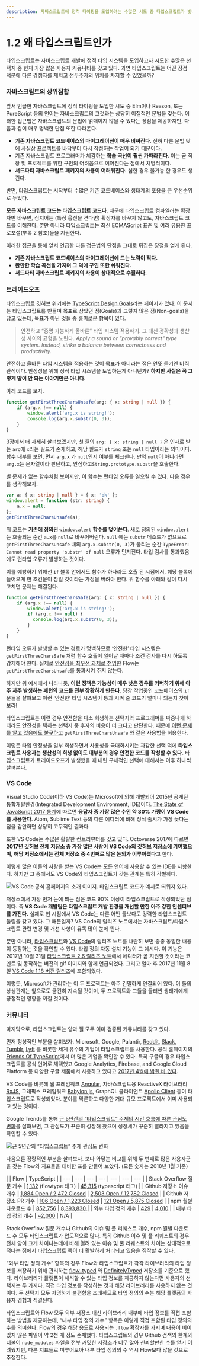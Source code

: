 ```yaml
---
description: 자바스크립트에 정적 타이핑을 도입하려는 수많은 시도 중 타입스크립트가 빛나는 지점에 대해 다룬다.
---
```


# 1.2 왜 타입스크립트인가

타입스크립트는 자바스크립트 개발에 정적 타입 시스템을 도입하고자 시도한 수많은 선택지 중 현재 가장 많은 사용자 커뮤니티를 갖고 있다. 과연 타입스크립트는 어떤 장점 덕분에 다른 경쟁자를 제치고 선두주자의 위치를 차지할 수 있었을까?

### **자바스크립트의 상위집합**

앞서 언급한 자바스크립트에 정적 타이핑을 도입한 시도 중 Elm이나 Reason, 또는 PureScript 등의 언어는 자바스크립트의 그것과는 상당히 이질적인 문법을 갖는다. 이러한 접근법은 자바스크립트의 문법에 얽매이지 않을 수 있다는 장점을 제공하지만, 다음과 같이 매우 명백한 단점 또한 따라온다.

* **기존 자바스크립트 코드베이스의 마이그레이션이 매우 비싸진다**. 전혀 다른 문법 탓에 사실상 프로젝트를 바닥부터 다시 작성하는 작업이 되기 때문이다.
* 기존 자바스크립트 프로그래머가 체감하는 **학습 곡선이 훨씬 가파라진다**. 이는 곧 직장 및 프로젝트를 위한 구인의 어려움으로 이어진다는 점에서 치명적이다.
* **서드파티 자바스크립트 패키지의 사용이 어려워진다.** 심한 경우 불가능 한 경우도 생긴다.

반면, 타입스크립트는 시작부터 수많은 기존 코드베이스와 생태계의 포용을 큰 우선순위로 두었다. 

**모든 자바스크립트 코드는 타입스크립트 코드다**. 때문에 타입스크립트 컴파일러는 확장자만 바꾸면, 심지어는 \(특정 옵션을 켠다면\) 확장자를 바꾸지 않고도, 자바스크립트 코드를 이해한다. 뿐만 아니라 타입스크립트는 최신 ECMAScript 표준 및 여러 유용한 프로포절\(부록 2 참조\)들을 지원한다.

이러한 접근을 통해 앞서 언급한 다른 접근법의 단점을 그대로 뒤집은 장점을 얻게 된다.

* **기존 자바스크립트 코드베이스의 마이그레이션에 드는 노력이 적다.** 
* **완만한 학습 곡선을 가지며 그 덕에 구인 또한 쉬워진다.**
* **서드파티 자바스크립트 패키지의 사용이 상대적으로 수월하다.**

### **트레이드오프**

타입스크립트 깃허브 위키에는 [TypeScript Design Goals](https://github.com/Microsoft/TypeScript/wiki/TypeScript-Design-Goals)라는 페이지가 있다. 이 문서는 타입스크립트를 만들며 목표로 삼았던 점\(Goals\)과 그렇지 않은 점\(Non-goals\)을 담고 있는데, 목표가 아닌 것들 중 흥미로운 항목이 있다.

> 안전하고 “증명 가능하게 올바른” 타입 시스템 적용하기. 그 대신 정확성과 생산성 사이의 균형을 노린다. _Apply a sound or "provably correct" type system. Instead, strike a balance between correctness and productivity._

안전하고 올바른 타입 시스템을 적용하는 것이 목표가 아니라는 점은 언뜻 듣기엔 비직관적이다. 안정성을 위해 정적 타입 시스템을 도입하는게 아니던가? **하지만 사실은 꼭 그렇게 말이 안 되는 이야기만은 아니다**.

아래 코드를 보자.

```typescript
function getFirstThreeCharsUnsafe(arg: { x: string | null }) {
    if (arg.x !== null) {
        window.alert('arg.x is string!');
        console.log(arg.x.substr(0, 3));
    }
}
```

3장에서 더 자세히 살펴보겠지만, 첫 줄의 `arg: { x: string | null }` 은 인자로 받는 `arg`에 `x`라는 필드가 존재하고, 해당 필드가 `string` 또는 `null` 타입이라는 의미이다. 함수 내부를 보면, 먼저 `arg.x` 가 `null`인지 여부를 체크한다. 만약 `null`이 아니라면 `arg.x`는 문자열이라 판단하고, 안심하고`String.prototype.substr`을 호출한다. 

별 문제가 없는 함수처럼 보이지만, 이 함수는 런타임 오류를 일으킬 수 있다. 다음 경우를 생각해보자.

```typescript
var a: { x: string | null } = { x: 'ok' };
window.alert = function (str: string) {
    a.x = null;
};
getFirstThreeCharsUnsafe(a);
```

위 코드는 **기존에 정의된** `window.alert` **함수를 덮어쓴다**. 새로 정의된 `window.alert`는 호출되는 순간 `a.x`를 `null`로 바꾸어버린다. `null` 에는 `substr` 메소드가 없으므로 `getFirstThreeCharsUnsafe` 내의 `arg.x.substr(0, 3)`가 불리는 순간 `TypeError: Cannot read property 'substr' of null` 오류가 던져진다. 타입 검사를 통과했음에도 런타입 오류가 발생하는 것이다.

이를 예방하기 위해선 `if` 블록 안에서도 함수가 하나라도 호출 된 시점에서, 해당 블록에 들어오게 한 조건문이 참일 것이라는 가정을 버려야 한다. 위 함수를 아래와 같이 다시 고치면 문제는 해결된다.

```typescript
function getFirstThreeCharsSafe(arg: { x: string | null }) {
    if (arg.x !== null) {
        window.alert('arg.x is string!');
        if (arg.x !== null) {
          console.log(arg.x.substr(0, 3));
        }
    }
}
```

런타임 오류가 발생할 수 있는 경로가 명백하므로 ‘안전한’ 타입 시스템은 `getFirstThreeCharsSafe` 처럼 함수 호출이 일어날 때마다 조건 검사를 다시 하도록 강제해야 한다. 실제로 [안전성을 최우선 과제로 천명한](https://flow.org/en/docs/lang/types-and-expressions/#soundness-and-completeness-a-classtoc-idtoc-soundness-and-completeness-hreftoc-soundness-and-completenessa) Flow는 `getFirstThreeCharsUnsafe`를 통과시켜 주지 않는다. 

하지만 위 예시에서 나타나듯, **이런 정책은 가능성이 매우 낮은 경우를 커버하기 위해 아주 자주 발생하는 패턴의 코드를 전부 장황하게 만든다**. 당장 작업중인 코드베이스의 `if` 문들을 살펴보고 이런 ‘안전한’ 타입 시스템이 통과 시켜 줄 코드가 얼마나 되는지 찾아보라!

타입스크립트는 이런 경우 안전함을 다소 희생하는 선택지와 프로그래머를 짜증나게 하더라도 안전성을 택하는 선택지 중 후자의 비용이 더 크다고 판단한다. 때문에 [이런 문제를 알고 있음에도 불구하고](https://github.com/Microsoft/TypeScript/issues/9998) `getFirstThreeCharsUnsafe` 와 같은 사용법을 허용한다.

이렇듯 타입 안정성을 일부 희생하면서 사용성을 극대화시키는 과감한 선택 덕에 **타입스크립트 사용자는 생산성의 희생 없이도 대부분의 경우 안전한 코드를 작성할 수 있다.** 타입스크립트가 트레이드오프가 발생했을 때 내린 구체적인 선택에 대해서는 이후 하나씩 살펴본다.

### **VS Code**

Visual Studio Code\(이하 VS Code\)는 Microsoft에 의해 개발되어 2015년 공개된 통합개발환경\(Integrated Development Environment, IDE\)이다. [The State of JavaScript 2017 통계](https://octoverse.github.com/)에 따르면 **응답자 중 가장 많은 수인 약 30% 가량이 VS Code를 사용한다**. Atom, Sublime Text 등의 다른 에디터에 비해 정식 출시가 가장 늦다는 점을 감안하면 상당히 고무적인 결과다. 

또한 VS Code는 수많은 활발한 컨트리뷰터를 갖고 있다. Octoverse 2017에 따르면 **2017년 깃허브 전체 저장소 중 가장 많은 사람이** **VS Code의 깃허브 저장소에 기여했으며, 해당 저장소에서는 전체 저장소 중 4번째로 많은 논의가 이루어졌다**고 한다.

이렇게 많은 이들의 사랑을 받는 VS Code는 모든 언어에 사용할 수 있는 IDE를 지향한다. 하지만 그 중에서도 VS Code와 타입스크립트가 갖는 관계는 특히 각별하다. 

![VS Code &#xACF5;&#xC2DD; &#xD648;&#xD398;&#xC774;&#xC9C0;&#xC758; &#xC18C;&#xAC1C; &#xC774;&#xBBF8;&#xC9C0;. &#xD0C0;&#xC785;&#xC2A4;&#xD06C;&#xB9BD;&#xD2B8; &#xCF54;&#xB4DC;&#xAC00; &#xC608;&#xC2DC;&#xB85C; &#xB744;&#xC6CC;&#xC838; &#xC788;&#xB2E4;.](../.gitbook/assets/vscode-main.png)

저장소에서 가장 먼저 눈에 띄는 점은 코드 90% 이상이 타입스크립트로 작성되었단 점이다. 즉 **VS Code 개발팀은 타입스크립트 개발 환경을 개선할 만한 아주 강한 인센티브를 가진다.** 실제로 현 시점에서 VS Code는 다른 어떤 툴보다도 강력한 타입스크립트 툴링을 갖고 있다. 그 때문일까? VS Code의 릴리즈 노트에서는 자바스크립트/타입스크립트 관련 변경 및 개선 사항이 유독 많이 눈에 띈다.

뿐만 아니라, [타입스크립트](https://blogs.msdn.microsoft.com/typescript/)와 [VS Code](https://code.visualstudio.com/updates/)의 릴리즈 노트를 나란히 보면 종종 동일한 내용이 등장하는 것을 확인할 수 있다. 타입 정의 자동 설치 기능이 그 예시다. 이 기능은 2017년 10월 31일 [타입스크립트 2.6 릴리즈 노트](https://blogs.msdn.microsoft.com/typescript/2017/10/31/announcing-typescript-2-6/)에서 에디터가 곧 지원할 것이라는 코멘트 및 동작하는 버전의 gif 이미지와 함께 언급되었다. 그리고 얼마 후 2017년 11월 8일 [VS Code 1.18 버전 릴리즈](https://code.visualstudio.com/updates/v1_18)에 포함되었다. 

이렇듯, Microsoft가 관리하는 이 두 프로젝트는 아주 긴밀하게 연결되어 있다. 이 둘의 상생관계는 앞으로도 굳건히 지속될 것이며, 두 프로젝트와 그들을 둘러싼 생태계에게 긍정적인 영향을 끼칠 것이다.

### **커뮤니티**

마지막으로, 타입스크립트는 양과 질 모두 이미 검증된 커뮤니티를 갖고 있다.

먼저 정성적인 부분을 살펴보자. Microsoft, Google, Palantir, [Reddit](https://redditblog.com/2017/06/30/why-we-chose-typescript/), [Slack](https://slack.engineering/typescript-at-slack-a81307fa288d), [Tumblr](https://javascript.tumblr.com/post/165082071937/flow-and-typescript), [Lyft](https://eng.lyft.com/typescript-at-lyft-64f0702346ea?gi=373fbd34acaf) 를 비롯한 세계 유수의 기업이 타입스크립트를 사용한다. 공식 홈페이지의 [Friends Of TypeScript](https://www.typescriptlang.org/community/friends.html)에서 더 많은 기업을 확인할 수 있다. 특히 구글의 경우 타입스크립트를 공식 언어로 채택했고 Google Analytics, Firebase, and Google Cloud Platform 등 다양한 구글 제품에서 사용하고 있다고 [2017년 4월에 밝힌 바 있다](http://angularjs.blogspot.kr/2017/04/official-languages-at-google.html). 

VS Code를 비롯해 웹 프레임워크 [Angular](https://github.com/angular/angular), 자바스크립트용 ReactiveX 라이브러리 [RxJS](https://github.com/ReactiveX/rxjs), 그래픽스 프레임워크 [Babylon.js](https://github.com/BabylonJS/Babylon.js), GraphQL 클라이언트 [Apollo Client](https://github.com/apollographql/apollo-client) 등이 타입스크립트로 작성되었다. 분야를 막론하고 다양한 거대 규모 프로젝트에서 이미 사용되고 있는 것이다.

Google Trends를 통해 [근 5년간의 “타입스크립트” 주제의 시간 흐름에 따른 관심도 변화](https://trends.google.com/trends/explore?date=today%205-y&q=%2Fm%2F0n50hxv)를 살펴보면, 그 관심도가 꾸준히 성장해 왔으며 성장세가 꾸준히 빨라지고 있음을 확인할 수 있다.

![&#xADFC; 5&#xB144;&#xAC04;&#xC758; &#x201C;&#xD0C0;&#xC785;&#xC2A4;&#xD06C;&#xB9BD;&#xD2B8;&#x201D; &#xC8FC;&#xC81C; &#xAD00;&#xC2EC;&#xB3C4; &#xBCC0;&#xD654;](../.gitbook/assets/undefined.png)

다음으론 정량적인 부분을 살펴보자. 보다 와닿는 비교를 위해 두 번째로 많은 사용자군을 갖는 Flow와 지표들을 대비한 표를 만들어 보았다. \(모든 숫자는 2018년 1월 기준\)

|   | Flow | TypeScript |
| --- | --- | --- | --- | --- | --- | --- |
| Stack Overflow 질문 개수 | [1,132](https://stackoverflow.com/questions/tagged/flowtype) \(flowtype 태그\) | [45,315](https://stackoverflow.com/questions/tagged/typescript) \(typescript 태그\) |
| Github 저장소 이슈 개수 | [1,884 Open / 2,472 Closed](https://github.com/facebook/flow/issues) | [2,503 Open / 12,782 Closed](https://github.com/Microsoft/TypeScript/issues) |
| Github 저장소 PR 개수 | [106 Open / 1,223 Closed](https://github.com/facebook/flow/pulls) | [121 Open / 5,875 Closed](https://github.com/Microsoft/TypeScript/pulls) |
| npm 월별 다운로드 수 | [852,756](https://www.npmjs.com/package/flow-bin) | [8,393,830 ](https://www.npmjs.com/package/typescript) |
| 외부 타입 정의 개수 | [429](https://github.com/flowtype/flow-typed/tree/master/definitions/npm) | [4,010](https://github.com/DefinitelyTyped/DefinitelyTyped/tree/master/types) |
| 내부 타입 정의 개수 | [~2,000](https://github.com/search?utf8=%E2%9C%93&q=flow+extension%3A.flow+size%3A%3E10) | N/A |

Stack Overflow 질문 개수나 Github의 이슈 및 풀 리퀘스트 개수, npm 월별 다운로드 수 모두 타입스크립트가 압도적으로 많다. 특히 Github 이슈 및 풀 리퀘스트의 경우 전체 양이 크게 차이나는데에 비해 열려 있는 이슈 및 풀 리퀘스트의 차이는 상대적으로 적다는 점에서 타입스크립트 쪽이 더 활발하게 처리되고 있음을 짐작할 수 있다.

“외부 타입 정의 개수” 항목의 경우 Flow와 타입스크립트가 각각 라이브러리의 타입 정보를 저장하기 위해 관리하는 [flow-typed](https://github.com/flowtype/flow-typed) 와 [DefinitelyTyped](https://github.com/DefinitelyTyped/DefinitelyTyped) 저장소를 기준으로 했다. 라이브러리가 플랫폼이 해석할 수 있는 타입 정보를 제공하지 않는다면 사용자의 선택지는 두 가지다. 직접 타입 정보를 작성하는 것과 해당 라이브러리를 사용하지 않는 것이다. 두 선택지 모두 자명하게 불편함을 초래하므로 타입 정의의 수는 해당 플랫폼의 사용자 경험과 직결된다.

타입스크립트와 Flow 모두 외부 저장소 대신 라이브러리 내부에 타입 정보를 직접 포함하는 방법을 제공하는데, “내부 타입 정의 개수” 항목은 이렇게 직접 포함된 타입 정의의 수를 의미한다. Flow의 경우 해당 용도로 사용되는 `.flow` 확장자를 가지며 내용이 비어 있지 않은 파일이 약 2천 개 정도 존재했다. 타입스크립트의 경우 Github 검색의 한계와 더불어 `node_modules` 파일을 전부 커밋한 저장소가 너무 많아 신뢰할만한 수를 얻기 어려웠지만, 다른 지표들로 미루어보아 내부 타입 정의의 수 역시 Flow보다 많을 것으로 추정한다.

